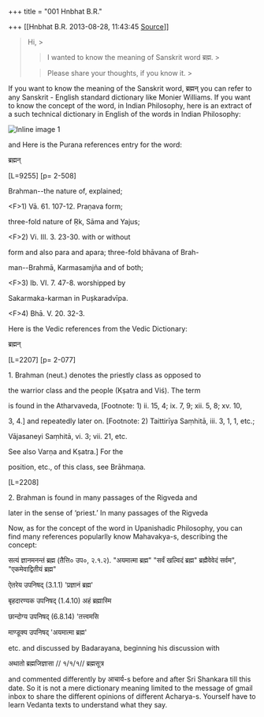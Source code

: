 +++
title = "001 Hnbhat B.R."

+++
[[Hnbhat B.R.	2013-08-28, 11:43:45 [Source](https://groups.google.com/g/samskrita/c/U499Hjiwhnw)]]



> 
> >   
> Hi, >
> 
> > I wanted to know the meaning of Sanskrit word ब्रह्म. >
> 
> > 
> >   
> > 
> > 
> > Please share your thoughts, if you know it. >
> 
> > 
> >   
> > 
> > 

  

If you want to know the meaning of the Sanskrit word, ब्रह्मन् you can refer to any Sanskrit - English standard dictionary like Monier Williams. If you want to know the concept of the word, in Indian Philosophy, here is an extract of a such technical dictionary in English of the words in Indian Philosophy:

  

![Inline image 1](https://groups.google.com/group/samskrita/attach/e0da8fd825ea1787/image.png?part=0.1)  

and Here is the Purana references entry for the word:

  

ब्रह्मन्

  

\[L=9255\] \[p= 2-508\]

Brahman--the nature of, explained;

\<F>1) Vā. 61. 107-12. Praṇava form;

three-fold nature of Ṛk, Sāma and Yajus;

\<F>2) Vi. III. 3. 23-30. with or without

form and also para and apara; three-fold bhāvana of Brah-

man--Brahmā, Karmasamjña and of both;

\<F>3) Ib. VI. 7. 47-8. worshipped by

Sakarmaka-karman in Puṣkaradvīpa.

\<F>4) Bhā. V. 20. 32-3.

  

Here is the Vedic references from the Vedic Dictionary:

  

ब्रह्मन्

  

\[L=2207\] \[p= 2-077\]

1\. Brahman (neut.) denotes the priestly class as opposed to

the warrior class and the people (Kṣatra and Viś). The term

is found in the Atharvaveda, \[Footnote: 1) ii. 15, 4; ix. 7, 9; xii. 5, 8; xv. 10,

3, 4.\] and repeatedly later on. \[Footnote: 2) Taittirīya Saṃhitā, iii. 3, 1, 1, etc.;

Vājasaneyi Saṃhitā, vi. 3; vii. 21, etc.

See also Varṇa and Kṣatra.\] For the

position, etc., of this class, see Brāhmaṇa.

\[L=2208\]

  

2\. Brahman is found in many passages of the Rigveda and

later in the sense of ‘priest.’ In many passages of the Rigveda 

  

Now, as for the concept of the word in Upanishadic Philosophy, you can find many references popularlly know Mahavakya-s, describing the concept:

  

सत्यं ज्ञानमनन्तं ब्रह्म (तैत्ति० उप०, २.१.२). "अयमात्मा ब्रह्म" "सर्वं खल्विदं ब्रह्म" ब्रह्मैवेवेदं सर्वम", "एकमेवाद्वितीयं ब्रह्म"

  

ऐतरेय उपनिषद् (3.1.1) 'प्रज्ञानं ब्रह्म'

बृहदारण्यक उपनिषद् (1.4.10) अहं ब्रह्मास्मि

छान्दोग्य उपनिषद् (6.8.14) 'तत्त्वमसि

माण्डूक्य उपनिषद् 'अयमात्मा ब्रह्म'

etc. and discussed by Badarayana, beginning his discussion with

  

अथातो ब्रह्मजिज्ञासा // १/१/१// ब्रह्मसूत्र

  

and commented differently by आचार्य-s before and after Sri Shankara till this date. So it is not a mere dictionary meaning limited to the message of gmail inbox to share the different opinions of different Acharya-s. Yourself have to learn Vedanta texts to understand what they say.

  

  

  


